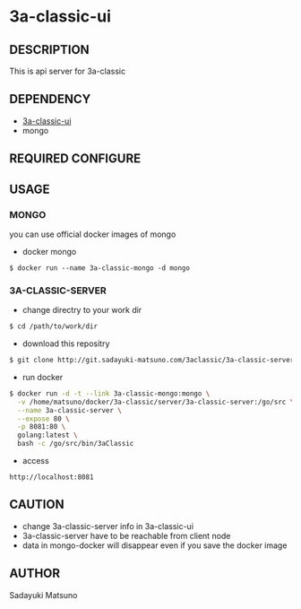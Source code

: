 # 3a-classic-ui

## DESCRIPTION

This is api server for 3a-classic

## DEPENDENCY

* [3a-classic-ui](http://git.sadayuki-matsuno.com/3aclassic/3a-classic-ui)
* mongo

## REQUIRED CONFIGURE


## USAGE

### MONGO

you can use official docker images of mongo

* docker mongo

```
$ docker run --name 3a-classic-mongo -d mongo
```

### 3A-CLASSIC-SERVER

* change directry to your work dir

```bash
$ cd /path/to/work/dir
```

* download this repositry

```bash
$ git clone http://git.sadayuki-matsuno.com/3aclassic/3a-classic-server.git
```

* run docker

```bash
$ docker run -d -t --link 3a-classic-mongo:mongo \
  -v /home/matsuno/docker/3a-classic/server/3a-classic-server:/go/src \
  --name 3a-classic-server \
  --expose 80 \
  -p 8081:80 \
  golang:latest \
  bash -c /go/src/bin/3aClassic
```

* access

```
http://localhost:8081
```

## CAUTION

* change 3a-classic-server info in 3a-classic-ui
* 3a-classic-server have to be reachable from client node
* data in mongo-docker will disappear even if you save the docker image

## AUTHOR

 Sadayuki Matsuno